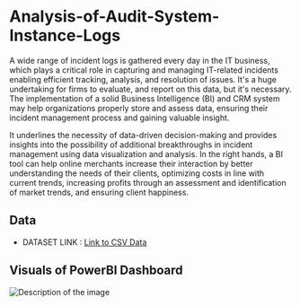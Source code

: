 # Analysis-of-Audit-System-Instance-Logs
A wide range of incident logs is gathered every day in the IT business, which plays a critical role in capturing and managing IT-related incidents enabling efficient tracking, analysis, and resolution of issues. It's a huge undertaking for firms to evaluate, and report on this data, but it's necessary. The implementation of a solid Business Intelligence (BI) and CRM system may help organizations properly store and assess data, ensuring their incident management process and gaining valuable insight.

It underlines the necessity of data-driven decision-making and provides insights into the possibility of additional breakthroughs in incident management using data visualization and analysis. In the right hands, a BI tool can help online merchants increase their interaction by better understanding the needs of their clients, optimizing costs in line with current trends, increasing profits through an assessment and identification of market trends, and ensuring client happiness.

## Data

- DATASET LINK : [Link to CSV Data](https://www.kaggle.com/datasets/shamiulislamshifat/it-incident-log-dataset)

## Visuals of PowerBI Dashboard

<img src="path/to/your/image.jpg" alt="Description of the image">
